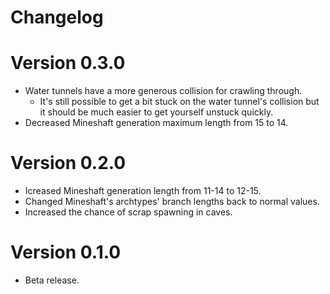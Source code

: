 # Changelog

# Version 0.3.0
- Water tunnels have a more generous collision for crawling through.
	- It's still possible to get a bit stuck on the water tunnel's collision but it should be much easier to get yourself unstuck quickly.
- Decreased Mineshaft generation maximum length from 15 to 14.

# Version 0.2.0
- Icreased Mineshaft generation length from 11-14 to 12-15.
- Changed Mineshaft's archtypes' branch lengths back to normal values.
- Increased the chance of scrap spawning in caves.

# Version 0.1.0
- Beta release.